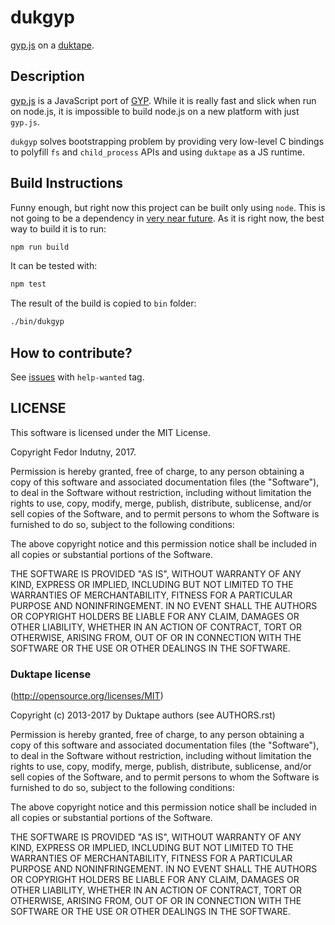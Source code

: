 # dukgyp

[gyp.js][1] on a [duktape][2].

## Description

[gyp.js][1] is a JavaScript port of [GYP][3]. While it is really fast and slick
when run on node.js, it is impossible to build node.js on a new platform with
just `gyp.js`.

`dukgyp` solves bootstrapping problem by providing very low-level C bindings to
polyfill `fs` and `child_process` APIs and using `duktape` as a JS runtime.

## Build Instructions

Funny enough, but right now this project can be built only using `node`. This is
not going to be a dependency in [very near future][4]. As it is right now, the
best way to build it is to run:

```sh
npm run build
```

It can be tested with:
```sh
npm test
```

The result of the build is copied to `bin` folder:
```sh
./bin/dukgyp
```

## How to contribute?

See [issues][0] with `help-wanted` tag.

## LICENSE

This software is licensed under the MIT License.

Copyright Fedor Indutny, 2017.

Permission is hereby granted, free of charge, to any person obtaining a
copy of this software and associated documentation files (the
"Software"), to deal in the Software without restriction, including
without limitation the rights to use, copy, modify, merge, publish,
distribute, sublicense, and/or sell copies of the Software, and to permit
persons to whom the Software is furnished to do so, subject to the
following conditions:

The above copyright notice and this permission notice shall be included
in all copies or substantial portions of the Software.

THE SOFTWARE IS PROVIDED "AS IS", WITHOUT WARRANTY OF ANY KIND, EXPRESS
OR IMPLIED, INCLUDING BUT NOT LIMITED TO THE WARRANTIES OF
MERCHANTABILITY, FITNESS FOR A PARTICULAR PURPOSE AND NONINFRINGEMENT. IN
NO EVENT SHALL THE AUTHORS OR COPYRIGHT HOLDERS BE LIABLE FOR ANY CLAIM,
DAMAGES OR OTHER LIABILITY, WHETHER IN AN ACTION OF CONTRACT, TORT OR
OTHERWISE, ARISING FROM, OUT OF OR IN CONNECTION WITH THE SOFTWARE OR THE
USE OR OTHER DEALINGS IN THE SOFTWARE.


### Duktape license

(http://opensource.org/licenses/MIT)

Copyright (c) 2013-2017 by Duktape authors (see AUTHORS.rst)

Permission is hereby granted, free of charge, to any person obtaining a copy
of this software and associated documentation files (the "Software"), to deal
in the Software without restriction, including without limitation the rights
to use, copy, modify, merge, publish, distribute, sublicense, and/or sell
copies of the Software, and to permit persons to whom the Software is
furnished to do so, subject to the following conditions:

The above copyright notice and this permission notice shall be included in
all copies or substantial portions of the Software.

THE SOFTWARE IS PROVIDED "AS IS", WITHOUT WARRANTY OF ANY KIND, EXPRESS OR
IMPLIED, INCLUDING BUT NOT LIMITED TO THE WARRANTIES OF MERCHANTABILITY,
FITNESS FOR A PARTICULAR PURPOSE AND NONINFRINGEMENT. IN NO EVENT SHALL THE
AUTHORS OR COPYRIGHT HOLDERS BE LIABLE FOR ANY CLAIM, DAMAGES OR OTHER
LIABILITY, WHETHER IN AN ACTION OF CONTRACT, TORT OR OTHERWISE, ARISING FROM,
OUT OF OR IN CONNECTION WITH THE SOFTWARE OR THE USE OR OTHER DEALINGS IN
THE SOFTWARE.

[0]: https://github.com/indutny/dukgyp/issues?q=is%3Aissue+is%3Aopen+label%3A%22help+wanted%22
[1]: http://github.com/indutny/gyp.js
[2]: http://duktape.org/
[3]: https://gyp.gsrc.io/
[4]: https://github.com/indutny/dukgyp/issues/5
